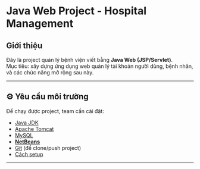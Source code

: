 # Java Web Project - Hospital Management

## Giới thiệu
Đây là project quản lý bệnh viện viết bằng **Java Web (JSP/Servlet)**.  
Mục tiêu: xây dựng ứng dụng web quản lý tài khoản người dùng, bệnh nhân, và các chức năng mở rộng sau này.

---

## ⚙️ Yêu cầu môi trường
Để chạy được project, team cần cài đặt:
- [Java JDK ](https://drive.google.com/file/d/1Gntuz-lXuNfwLisU9i2pcN7-tbwYRR_b/view?usp=sharing)  
- [Apache Tomcat](https://drive.google.com/file/d/18DlgRlL4-omAmzwKnGzizPwFU66URk6m/view?usp=drive_link)  
- [MySQL](https://drive.google.com/file/d/1_fspqp59TXhcAYi1tLozx0X4fXbf08Wz/view?usp=drive_link)
- [**NetBeans**](https://drive.google.com/file/d/1298reglUyK7-IL_qOz6FVIBoKONlveNY/view?usp=drive_link) 
- [Git](https://git-scm.com/downloads) (để clone/push project) 
- [Cách setup](https://drive.google.com/file/d/16ZwXYzJL6GFS6hdxfOegy3jMIeAs9ptw/view?usp=drive_link)
---


